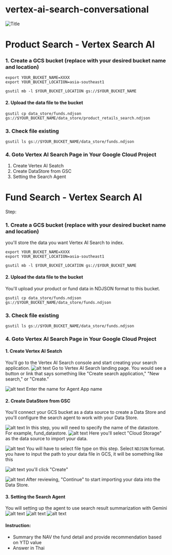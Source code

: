 # vertex-ai-search-conversational
![Title](images/titile.png)
# Product Search - Vertex Search AI 

### 1. Create a GCS bucket (replace with your desired bucket name and location) 
```
export YOUR_BUCKET_NAME=XXXX
export YOUR_BUCKET_LOCATION=asia-southeast1

gsutil mb -l $YOUR_BUCKET_LOCATION gs://$YOUR_BUCKET_NAME
```

#### 2. Upload the data file to the bucket
```
gsutil cp data_store/funds.ndjson gs://$YOUR_BUCKET_NAME/data_store/product_retails_search.ndjson
```


### 3. Check file existing
```
gsutil ls gs://$YOUR_BUCKET_NAME/data_store/funds.ndjson
```

### 4. Goto Vertex AI Search Page in Your Google Cloud Project 
1. Create Vertex AI Seatch 
2. Create DataStore from GSC 
3. Setting the Search Agent


# Fund Search - Vertex Search AI 
Step: 

### 1. Create a GCS bucket (replace with your desired bucket name and location) 
you'll store the data you want Vertex AI Search to index.
```
export YOUR_BUCKET_NAME=XXXX
export YOUR_BUCKET_LOCATION=asia-southeast1

gsutil mb -l $YOUR_BUCKET_LOCATION gs://$YOUR_BUCKET_NAME
```

#### 2. Upload the data file to the bucket
You'll upload your product or fund data in NDJSON format to this bucket.
```
gsutil cp data_store/funds.ndjson gs://$YOUR_BUCKET_NAME/data_store/funds.ndjson
```

### 3. Check file existing
```
gsutil ls gs://$YOUR_BUCKET_NAME/data_store/funds.ndjson
```

### 4. Goto Vertex AI Search Page in Your Google Cloud Project 
#### 1. Create Vertex AI Seatch 
You'll go to the Vertex AI Search console and start creating your search application.
![alt text](images/step1.png) 
Go to Vertex AI Search landing page. You would see a button or link that says something like "Create search application," "New search," or "Create."

![alt text](images/step1.2.png)
Enter the name for Agent App name

#### 2. Create DataStore from GSC 
You'll connect your GCS bucket as a data source to create a Data Store and you'll configure the search agent to work with your Data Store.

![alt text](images/step2.1.png)
In this step, you will need to specify the name of the datastore. For example, fund_datastore.
![alt text](images/step2.2.png) 
Here you'll select "Cloud Storage" as the data source to import your data.

![alt text](images/step2.3.png) 
You will have to select file type on this step. Select `NDJSON` format.
you have to input the path to your data file in GCS, it will be something like this

![alt text](images/step2.4.png) 
you'll click "Create"

![alt text](images/step2.5.png)
After reviewing, "Continue" to start importing your data into the Data Store.


#### 3. Setting the Search Agent
You will setting up the agent to use search result summarization with Gemini
![alt text](images/step3.1.png) 
![alt text](images/step3.2.png) 
![alt text](images/step3.3.png)

#### Instruction:
- Summary the NAV the fund detail and provide recommendation based on YTD value 
- Answer in Thai